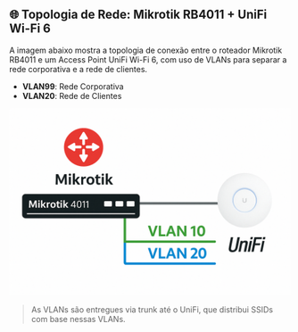 ## 🌐 Topologia de Rede: Mikrotik RB4011 + UniFi Wi-Fi 6

A imagem abaixo mostra a topologia de conexão entre o roteador Mikrotik RB4011 e um Access Point UniFi Wi-Fi 6, com uso de VLANs para separar a rede corporativa e a rede de clientes.

- **VLAN99**: Rede Corporativa
- **VLAN20**: Rede de Clientes

![Topologia VLAN Mikrotik com UniFi](https://github.com/Neilson-hub/manual-redes/blob/main/mk-01.png)

> As VLANs são entregues via trunk até o UniFi, que distribui SSIDs com base nessas VLANs.
